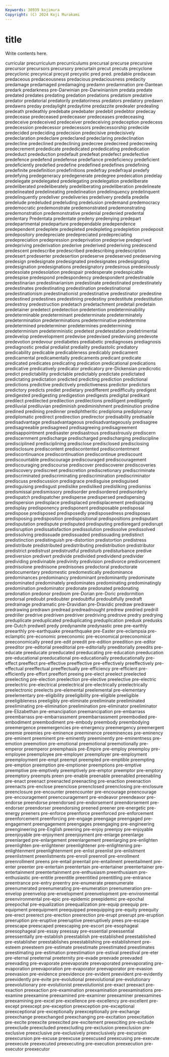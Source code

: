 ```yaml
---
Keywords: 30939 kojimura
Copyright: (C) 2024 Koji Murakami
---
```


# title

Write contents here.



curricular precurriculum precurriculums precursal
precurse precursive precursor precursors precursory precurtain precut precuts precyclone precyclonic
precynical precyst precystic pred pred. predable predacean predaceous predaceousness predacious
predaciousness predacity predamage predamaged predamaging predamn predamnation pre-Dantean predark predarkness
pre-Darwinian pre-Darwinianism predata predate predated predates predating predation predations predatism
predative predator predatorial predatorily predatoriness predators predatory predawn predawns preday
predaylight predaytime predazzite predealer predealing predeath predeathly predebate predebater predebit
predebtor predecay predecease predeceased predeceaser predeceases predeceasing predeceive predeceived predeceiver
predeceiving predeception predecess predecession predecessor predecessors predecessorship predecide predecided predeciding
predecision predecisive predecisively predeclaration predeclare predeclared predeclaring predeclination predecline predeclined
predeclining predecree predecreed predecreeing predecrement prededicate prededicated prededicating prededication prededuct
prededuction predefault predefeat predefect predefective predefence predefend predefense predefiance predeficiency
predeficient predeficiently predefied predefine predefined predefines predefining predefinite predefinition predefinitions
predefray predefrayal predefy predefying predegeneracy predegenerate predegree predeication predelay predelegate
predelegated predelegating predelegation predeliberate predeliberated predeliberately predeliberating predeliberation predelineate predelineated
predelineating predelineation predelinquency predelinquent predelinquently predeliver predeliveries predelivery predella predelle
predelude predeluded predeluding predelusion predemand predemocracy predemocratic predemonstrate predemonstrated predemonstrating
predemonstration predemonstrative predenial predenied predental predentary Predentata predentate predeny predenying
predepart predepartmental predeparture predependable predependence predependent predeplete predepleted predepleting predepletion
predeposit predepository predepreciate predepreciated predepreciating predepreciation predepression predeprivation predeprive predeprived
predepriving prederivation prederive prederived prederiving predescend predescent predescribe predescribed predescribing
predescription predesert predeserter predesertion predeserve predeserved predeserving predesign predesignate predesignated
predesignates predesignating predesignation predesignations predesignatory predesirous predesirously predesolate predesolation predespair
predesperate predespicable predespise predespond predespondency predespondent predestinable predestinarian predestinarianism predestinate
predestinated predestinately predestinates predestinating predestination predestinational predestinationism predestinationist predestinative predestinator
predestine predestined predestines predestining predestiny predestitute predestitution predestroy predestruction predetach
predetachment predetail predetain predetainer predetect predetection predetention predeterminability predeterminable predeterminant
predeterminate predeterminately predetermination predeterminations predeterminative predetermine predetermined predeterminer predetermines predetermining
predeterminism predeterministic predetest predetestation predetrimental predevelop predevelopment predevise predevised predevising
predevote predevotion predevour prediabetes prediabetic prediagnoses prediagnosis prediagnostic predial predialist
prediality prediastolic prediatory predicability predicable predicableness predicably predicament predicamental predicamentally
predicaments predicant predicate predicated predicates predicating predication predicational predications predicative
predicatively predicator predicatory pre-Dickensian predicrotic predict predictability predictable predictably predictate
predictated predictating predictation predicted predicting prediction predictional predictions predictive predictively
predictiveness predictor predictors predictory predicts prediet predietary predifferent predifficulty predigest
predigested predigesting predigestion predigests predigital predikant predilect predilected predilection predilections
prediligent prediligently prediluvial prediluvian prediminish prediminishment prediminution predine predined predining
predinner prediphtheritic prediploma prediplomacy prediplomatic predirect predirection predirector predisability predisable
predisadvantage predisadvantageous predisadvantageously predisagree predisagreeable predisagreed predisagreeing predisagreement predisappointment predisaster
predisastrous predisastrously prediscern prediscernment predischarge predischarged predischarging prediscipline predisciplined predisciplining
predisclose predisclosed predisclosing predisclosure prediscontent prediscontented prediscontentment prediscontinuance prediscontinuation prediscontinue
prediscount prediscountable prediscourage prediscouraged prediscouragement prediscouraging prediscourse prediscover prediscoverer prediscoveries
prediscovery prediscreet prediscretion prediscretionary prediscriminate prediscriminated prediscriminating prediscrimination prediscriminator prediscuss
prediscussion predisgrace predisguise predisguised predisguising predisgust predislike predisliked predisliking predismiss
predismissal predismissory predisorder predisordered predisorderly predispatch predispatcher predisperse predispersed predispersing
predispersion predisplace predisplaced predisplacement predisplacing predisplay predisponency predisponent predisposable predisposal
predispose predisposed predisposedly predisposedness predisposes predisposing predisposition predispositional predispositions predisputant
predisputation predispute predisputed predisputing predisregard predisrupt predisruption predissatisfaction predissolution predissolve
predissolved predissolving predissuade predissuaded predissuading predistinct predistinction predistinguish pre-distortion predistortion
predistress predistribute predistributed predistributing predistribution predistributor predistrict predistrust predistrustful predisturb
predisturbance predive prediversion predivert predivide predivided predividend predivider predividing predivinable
predivinity predivision predivorce predivorcement prednisolone prednisone prednisones predoctoral predoctorate predocumentary
predomestic predomestically predominance predominances predominancy predominant predominantly predominate predominated predominately
predominates predominating predominatingly predomination predominator predonate predonated predonating predonation predonor
predoom pre-Dorian pre-Doric predormition predorsal predoubt predoubter predoubtful predoubtfully predraft
predrainage predramatic pre-Dravidian pre-Dravidic predraw predrawer predrawing predrawn predread predreadnought
predrew predried predrill predriller predrive predriven predriver predriving predrove predry
predrying preduplicate preduplicated preduplicating preduplication predusk predusks pre-Dutch predwell predy
predynamite predynastic pree pre-earthly preearthly pre-earthquake preearthquake pre-Easter pre-eclampsia pre-eclamptic
pre-economic preeconomic pre-economical preeconomical preeconomically preed pre-edit preedit pre-edition preedition
pre-editor preeditor pre-editorial preeditorial pre-editorially preeditorially preedits pre-educate preeducate preeducated
preeducating pre-education preeducation pre-educational preeducational pre-educationally preeducationally pre-effect preeffect pre-effective
preeffective pre-effectively preeffectively pre-effectual preeffectual preeffectually pre-efficiency pre-efficient pre-efficiently pre-effort
preeffort preeing pre-elect preelect preelected preelecting pre-election preelection pre-elective preelective
pre-electric preelectric pre-electrical preelectrical pre-electrically preelectrically preelectronic preelects pre-elemental preelemental
pre-elementary preelementary pre-eligibility preeligibility pre-eligible preeligible preeligibleness preeligibly pre-eliminate preeliminate
preeliminated preeliminating pre-elimination preelimination pre-eliminator preeliminator pre-Elizabethan pre-emancipation preemancipation pre-embarrass
preembarrass pre-embarrassment preembarrassment preembodied pre-embodiment preembodiment pre-embody preembody preembodying preemergence
preemergencies pre-emergency preemergency preemergent preemie preemies pre-eminence preeminence preeminences pre-eminency
pre-eminent preeminent pre-eminently preeminently pre-eminentness pre-emotion preemotion pre-emotional preemotional preemotionally
pre-emperor preemperor preemphasis pre-Empire pre-employ preemploy pre-employee preemployee pre-employer preemployer
pre-employment preemployment pre-empt preempt preempted pre-emptible preempting pre-emption preemption pre-emptioner
preemptions pre-emptive preemptive pre-emptively preemptively pre-emptor preemptor pre-emptory preemptory preempts
preen pre-enable preenable preenabled preenabling pre-enact preenact preenacted preenacting pre-enaction
preenaction preenacts pre-enclose preenclose preenclosed preenclosing pre-enclosure preenclosure pre-encounter preencounter
pre-encourage preencourage pre-encouragement preencouragement pre-endeavor preendeavor pre-endorse preendorse preendorsed pre-endorsement
preendorsement pre-endorser preendorser preendorsing preened preener pre-energetic pre-energy preeners pre-enforce
preenforce preenforced pre-enforcement preenforcement preenforcing pre-engage preengage preengaged pre-engagement preengagement
preengages preengaging pre-engineering preengineering pre-English preening pre-enjoy preenjoy pre-enjoyable preenjoyable
pre-enjoyment preenjoyment pre-enlarge preenlarge preenlarged pre-enlargement preenlargement preenlarging pre-enlighten preenlighten
pre-enlightener preenlightener pre-enlightening pre-enlightenment preenlightenment pre-enlist preenlist pre-enlistment preenlistment preenlistments
pre-enroll preenroll pre-enrollment preenrollment preens pre-entail preentail pre-entailment preentailment pre-enter
preenter pre-entertain preentertain pre-entertainer preentertainer pre-entertainment preentertainment pre-enthusiasm preenthusiasm pre-enthusiastic
pre-entitle preentitle preentitled preentitling pre-entrance preentrance pre-entry preentry pre-enumerate preenumerate
preenumerated preenumerating pre-enumeration preenumeration pre-envelop preenvelop pre-envelopment preenvelopment pre-environmental preenvironmental
pre-epic pre-epidemic preepidemic pre-epochal preepochal pre-equalization preequalization pre-equip preequip pre-equipment
preequipment preequipped preequipping pre-equity preequity pre-erect preerect pre-erection preerection pre-erupt
preerupt pre-eruption preeruption pre-eruptive preeruptive preeruptively prees pre-escape preescape preescaped
preescaping pre-escort pre-esophageal preesophageal pre-essay preessay pre-essential preessential preessentially pre-establish
preestablish pre-established preestablished pre-establisher preestablishes preestablishing pre-establishment pre-esteem preesteem pre-estimate
preestimate preestimated preestimates preestimating pre-estimation preestimation pre-estival preestival pre-eter pre-eternal
preeternal preeternity pre-evade preevade preevaded preevading pre-evaporate preevaporate preevaporated preevaporating
pre-evaporation preevaporation pre-evaporator preevaporator pre-evasion preevasion pre-evidence preevidence pre-evident preevident
pre-evidently preevidently pre-evite pre-evolutional preevolutional pre-evolutionary preevolutionary pre-evolutionist preevolutionist pre-exact
preexact pre-exaction preexaction pre-examination preexamination preexaminations pre-examine preexamine preexamined pre-examiner
preexaminer preexamines preexamining pre-excel pre-excellence pre-excellency pre-excellent pre-except preexcept pre-exception
preexception pre-exceptional preexceptional pre-exceptionally preexceptionally pre-exchange preexchange preexchanged preexchanging pre-excitation
preexcitation pre-excite preexcite preexcited pre-excitement preexciting pre-exclude preexclude preexcluded preexcluding
pre-exclusion preexclusion pre-exclusive preexclusive pre-exclusively preexclusively pre-excursion preexcursion pre-excuse preexcuse
preexcused preexcusing pre-execute preexecute preexecuted preexecuting pre-execution preexecution pre-executor preexecutor

